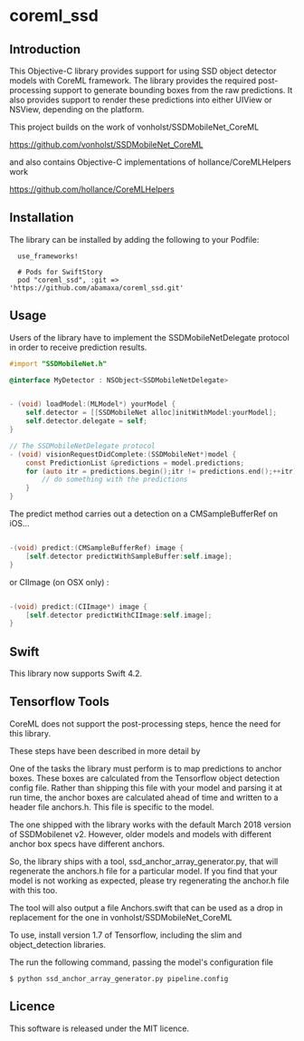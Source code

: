 # coreml_ssd

## Introduction

This Objective-C library provides support for using SSD object detector models with CoreML framework. The library provides the required post-processing support to generate bounding boxes from the raw predictions. It also provides support to render these predictions into either UIView or NSView, depending on the platform.

This project builds on the work of vonholst/SSDMobileNet_CoreML

https://github.com/vonholst/SSDMobileNet_CoreML

and also contains Objective-C implementations of hollance/CoreMLHelpers work

https://github.com/hollance/CoreMLHelpers

## Installation

The library can be installed by adding the following to your Podfile:

```
  use_frameworks!

  # Pods for SwiftStory
  pod "coreml_ssd", :git => 'https://github.com/abamaxa/coreml_ssd.git'

```

## Usage

Users of the library have to implement the SSDMobileNetDelegate protocol in order to receive prediction results.

```Objective-c
#import "SSDMobileNet.h"

@interface MyDetector : NSObject<SSDMobileNetDelegate>
```

```Objective-c

- (void) loadModel:(MLModel*) yourModel {
    self.detector = [[SSDMobileNet alloc]initWithModel:yourModel];
    self.detector.delegate = self;
}

// The SSDMobileNetDelegate protocol
- (void) visionRequestDidComplete:(SSDMobileNet*)model {
    const PredictionList &predictions = model.predictions;
    for (auto itr = predictions.begin();itr != predictions.end();++itr) {
        // do something with the predictions
    }
}
```

The predict method carries out a detection on a CMSampleBufferRef on iOS...

```Objective-c

-(void) predict:(CMSampleBufferRef) image {
    [self.detector predictWithSampleBuffer:self.image];
}
```

or CIImage (on OSX only) :

```Objective-c

-(void) predict:(CIImage*) image {
    [self.detector predictWithCIImage:self.image];
}
```

## Swift

This library now supports Swift 4.2.


## Tensorflow Tools

CoreML does not support the post-processing steps, hence the need for this library.

These steps have been described in more detail by

One of the tasks the library must perform is to map predictions to anchor boxes. These boxes are calculated from the Tensorflow object detection config file. Rather than shipping this file with your model and parsing it at run time, the anchor boxes are calculated ahead of time and written to a header file anchors.h. This file is specific to the model.

The one shipped with the library works with the default March 2018 version of SSDMobilenet v2. However, older models and models with different anchor box specs have different anchors.

So, the library ships with a tool, ssd_anchor_array_generator.py, that will regenerate the anchors.h file for a particular model. If you find that your model is not working as expected, please try regenerating the anchor.h file with this too.

The tool will also output a file Anchors.swift that can be used as a drop in replacement for the one in vonholst/SSDMobileNet_CoreML

To use, install version 1.7 of Tensorflow, including the slim and object_detection libraries.

The run the following command, passing the model's configuration file

```shell
$ python ssd_anchor_array_generator.py pipeline.config
```

## Licence

This software is released under the MIT licence.
